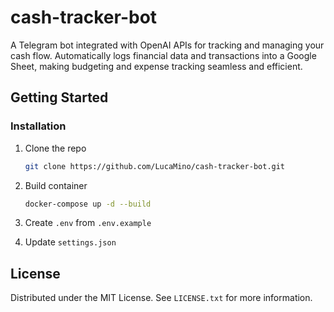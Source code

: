 # cash-tracker-bot
A Telegram bot integrated with OpenAI APIs for tracking and managing your cash flow. Automatically logs financial data and transactions into a Google Sheet, making budgeting and expense tracking seamless and efficient.

<!-- GETTING STARTED -->
## Getting Started
### Installation
1. Clone the repo
   ```sh
   git clone https://github.com/LucaMino/cash-tracker-bot.git
   ```
2. Build container
   ```sh
   docker-compose up -d --build
   ```
3. Create `.env` from `.env.example`

4. Update `settings.json`

<!-- LICENSE -->
## License

Distributed under the MIT License. See `LICENSE.txt` for more information.